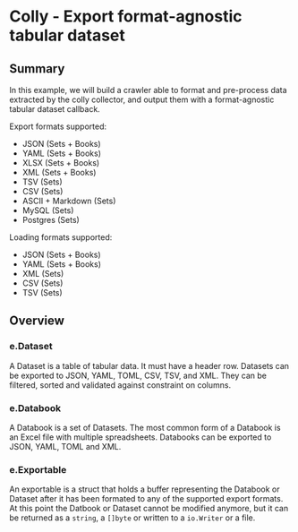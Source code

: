 # Colly - Export format-agnostic tabular dataset

## Summary

In this example, we will build a crawler able to format and pre-process data extracted by the colly collector, and output them with a format-agnostic tabular dataset callback.

Export formats supported:

* JSON (Sets + Books)
* YAML (Sets + Books)
* XLSX (Sets + Books)
* XML (Sets + Books)
* TSV (Sets)
* CSV (Sets)
* ASCII + Markdown (Sets)
* MySQL (Sets)
* Postgres (Sets)

Loading formats supported:

* JSON (Sets + Books)
* YAML (Sets + Books)
* XML (Sets)
* CSV (Sets)
* TSV (Sets)

## Overview

### e.Dataset
A Dataset is a table of tabular data. It must have a header row. Datasets can be exported to JSON, YAML, TOML, CSV, TSV, and XML. They can be filtered, sorted and validated against constraint on columns.

### e.Databook
A Databook is a set of Datasets. The most common form of a Databook is an Excel file with multiple spreadsheets. Databooks can be exported to JSON, YAML, TOML and XML.

### e.Exportable
An exportable is a struct that holds a buffer representing the Databook or Dataset after it has been formated to any of the supported export formats.
At this point the Datbook or Dataset cannot be modified anymore, but it can be returned as a `string`, a `[]byte` or written to a `io.Writer` or a file.

